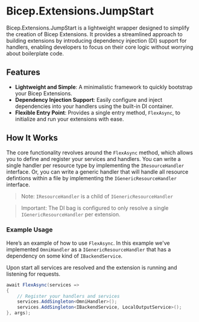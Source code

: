 # Bicep.Extensions.JumpStart

Bicep.Extensions.JumpStart is a lightweight wrapper designed to simplify the creation of Bicep Extensions. It provides a streamlined approach to building extensions by introducing dependency injection (DI) support for handlers, enabling developers to focus on their core logic without worrying about boilerplate code.

## Features

- **Lightweight and Simple**: A minimalistic framework to quickly bootstrap your Bicep Extensions.
- **Dependency Injection Support**: Easily configure and inject dependencies into your handlers using the built-in DI container.
- **Flexible Entry Point**: Provides a single entry method, `FlexAsync`, to initialize and run your extensions with ease.

## How It Works

The core functionality revolves around the `FlexAsync` method, which allows you to define and register your services and handlers.
You can write a single handler per resource type by implementing the `IResourceHandler` interface. Or, you can write a generic handler that will handle
all resource defintions within a file by implementing the `IGenericResourceHandler` interface.

> Note: `IResourceHandler` is a child of `IGenericResourceHandler`

> Important: The DI bag is configured to only resolve a single `IGenericResourceHandler` per extension.

### Example Usage

Here’s an example of how to use `FlexAsync`. In this example we've implemented `OmniHandler` as a `IGenericResourceHandler` that has a dependency on some kind of `IBackendService`.  

Upon start all services are resolved and the extension is running and listening for requests.

```csharp
await FlexAsync(services =>
{
    // Register your handlers and services
    services.AddSingleton<OmniHandler>();
    services.AddSingleton<IBackendService, LocalOutputService>();
}, args);
